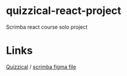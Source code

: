 # quizzical-react-project
Scrimba react course solo project
# Links
[Quizzical](https://quizzical-random-questions.web.app/) /
[scrimba figma file](https://www.figma.com/file/E9S5iPcm10f0RIHK8mCqKL/Quizzical-App?node-id=8%3A2)
